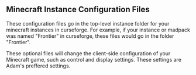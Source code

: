 ## Minecraft Instance Configuration Files
These configuration files go in the top-level instance folder for your minecraft instances in curseforge. For example, if your instance or madpack was named "Frontier" in curseforge, these files would go in the folder "Frontier".

These optional files will change the client-side configuration of your Minecraft game, such as control and display settings. These settings are Adam's preffered settings.
